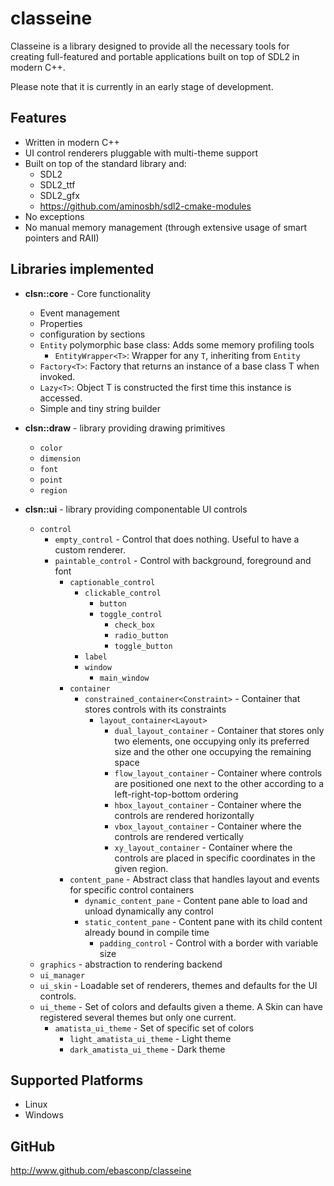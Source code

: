 # classeine

Classeine is a library designed to provide all the necessary tools for creating full-featured and portable applications built on top of SDL2 in modern C++.

Please note that it is currently in an early stage of development.

## Features
* Written in modern C++
* UI control renderers pluggable with multi-theme support
* Built on top of the standard library and:
  * SDL2
  * SDL2_ttf
  * SDL2_gfx
  * https://github.com/aminosbh/sdl2-cmake-modules
* No exceptions
* No manual memory management (through extensive usage of smart pointers and RAII)

## Libraries implemented

* **clsn::core** - Core functionality
  * Event management
  * Properties
  * configuration by sections
  * `Entity` polymorphic base class: Adds some memory profiling tools
    * `EntityWrapper<T>`: Wrapper for any `T`, inheriting from `Entity`
  * `Factory<T>`: Factory that returns an instance of a base class T when invoked.
  * `Lazy<T>`: Object T is constructed the first time this instance is accessed.
  * Simple and tiny string builder
  
* **clsn::draw** - library providing drawing primitives
  * `color`
  * `dimension`
  * `font`
  * `point`
  * `region`
  
* **clsn::ui** - library providing componentable UI controls
  * `control`
    * `empty_control` - Control that does nothing. Useful to have a custom renderer. 
    * `paintable_control` - Control with background, foreground and font 
      * `captionable_control`
        * `clickable_control`
          * `button` 
          * `toggle_control`
            * `check_box` 
            * `radio_button`
            * `toggle_button`
        * `label` 
        * `window`
          * `main_window`
      * `container`
        * `constrained_container<Constraint>` - Container that stores controls with its constraints
          * `layout_container<Layout>`
            * `dual_layout_container` - Container that stores only two elements, one occupying only its preferred size and the other one occupying
              the remaining space
            * `flow_layout_container` - Container where controls are positioned one next to the other according to a left-right-top-bottom ordering
            * `hbox_layout_container` - Container where the controls are rendered horizontally
            * `vbox_layout_container` - Container where the controls are rendered vertically
            * `xy_layout_container` - Container where the controls are placed in specific coordinates in the given region.
      * `content_pane` - Abstract class that handles layout and events for specific control containers
        * `dynamic_content_pane` - Content pane able to load and unload dynamically any control
        * `static_content_pane` - Content pane with its child content already bound in compile time
          * `padding_control` - Control with a border with variable size
  * `graphics` - abstraction to rendering backend
  * `ui_manager`
  * `ui_skin` - Loadable set of renderers, themes and defaults for the UI controls.
  * `ui_theme` - Set of colors and defaults given a theme. A Skin can have registered several themes but only one current.
    * `amatista_ui_theme` - Set of specific set of colors
      * `light_amatista_ui_theme` - Light theme
      * `dark_amatista_ui_theme` - Dark theme

## Supported Platforms
  * Linux
  * Windows

## GitHub 

http://www.github.com/ebasconp/classeine


